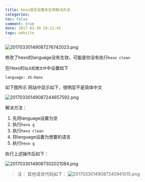 ```yaml
---
title: hexo语言设置未生效解决办法
categories:
toc: false
comment: true
date: 2017-03-30 19:11:45
tags: website
---
```




![20170330149087276742023.png](http://o9xbyqajf.bkt.clouddn.com/20170330149087276742023.png)

修改了hexo的language没有生效，可能是你没有执行`hexo clean`

<!--more-->

在Hexo的`站点配置文件`中设置如下
```
language: zh-Hans
```

如下图所示
网站中显示如下，很明显不是简体中文

![20170330149087244657592.png](http://o9xbyqajf.bkt.clouddn.com/20170330149087244657592.png)

解决方法：

1. 先将language设置为空
2. 执行`hexo g`
3. 执行`hexo clean`
4. 将language设置为想要的语言
5. 执行`hexo g`


执行上述操作后如下：

![20170330149087302021084.png](http://o9xbyqajf.bkt.clouddn.com/20170330149087302021084.png)


>注：
其他语言代码如下：
![20170330149087240941015.png](http://o9xbyqajf.bkt.clouddn.com/20170330149087240941015.png)